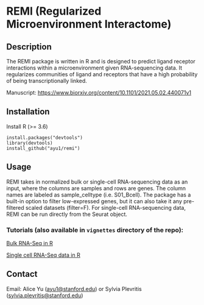 # REMI (Regularized Microenvironment Interactome)


## Description
The REMI package is written in R and is designed to predict ligand receptor interactions within a microenvironment given RNA-sequencing data. It regularizes communities of ligand and receptors that have a high probability of being transcriptionally linked. 

Manuscript: https://www.biorxiv.org/content/10.1101/2021.05.02.440071v1

## Installation

Install R (>= 3.6) 
```
install.packages("devtools")
library(devtools)
install_github("ayu1/remi")
```

## Usage

REMI takes in normalized bulk or single-cell RNA-sequencing data as an input, where the columns are samples and rows are genes. The column names are labeled as sample_celltype (i.e. S01_Bcell). The package has a built-in option to filter low-expressed genes, but it can also take it any pre-filtered scaled datasets (filter=F). For single-cell RNA-sequencing data, REMI can be run directly from the Seurat object.

### Tutorials (also available in  `vignettes` directory of the repo):

[Bulk RNA-Seq in R](http://htmlpreview.github.io/?https://github.com/ayu1/remi/blob/master/vignettes/REMI_Tutorial.html)

[Single cell RNA-Seq data in R](http://htmlpreview.github.io/?https://github.com/ayu1/remi/blob/master/vignettes/singleCell_REMITutorial.html)


## Contact
Email: Alice Yu (ayu1@stanford.edu) or Sylvia Plevritis (sylvia.plevritis@stanford.edu)
